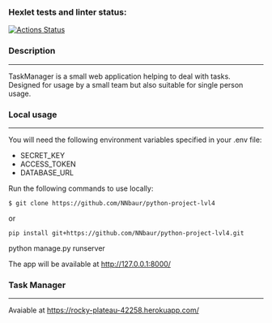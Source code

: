 ### Hexlet tests and linter status:
[![Actions Status](https://github.com/NNbaur/python-project-lvl4/workflows/hexlet-check/badge.svg)](https://github.com/NNbaur/python-project-lvl4/actions)

### Description
______
TaskManager is a small web application helping to deal with tasks. Designed for usage by a small team but also suitable for single person usage.

### Local usage
______

You will need the following environment variables specified in your .env file:

* SECRET_KEY
* ACCESS_TOKEN
* DATABASE_URL

Run the following commands to use locally:

```
$ git clone https://github.com/NNbaur/python-project-lvl4 
```
or

```
pip install git+https://github.com/NNbaur/python-project-lvl4.git
```

python manage.py runserver

The app will be available at http://127.0.0.1:8000/

### Task Manager
______

Avaiable at https://rocky-plateau-42258.herokuapp.com/